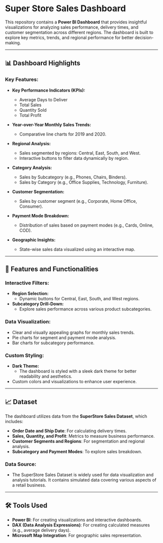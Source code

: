 # Super Store Sales Dashboard

This repository contains a **Power BI Dashboard** that provides insightful visualizations for analyzing sales performance, delivery times, and customer segmentation across different regions. The dashboard is built to explore key metrics, trends, and regional performance for better decision-making.

---

## 📊 Dashboard Highlights

### Key Features:
- **Key Performance Indicators (KPIs):**
  - Average Days to Deliver
  - Total Sales
  - Quantity Sold
  - Total Profit

- **Year-over-Year Monthly Sales Trends:**
  - Comparative line charts for 2019 and 2020.

- **Regional Analysis:**
  - Sales segmented by regions: Central, East, South, and West.
  - Interactive buttons to filter data dynamically by region.

- **Category Analysis:**
  - Sales by Subcategory (e.g., Phones, Chairs, Binders).
  - Sales by Category (e.g., Office Supplies, Technology, Furniture).

- **Customer Segmentation:**
  - Sales by customer segment (e.g., Corporate, Home Office, Consumer).

- **Payment Mode Breakdown:**
  - Distribution of sales based on payment modes (e.g., Cards, Online, COD).

- **Geographic Insights:**
  - State-wise sales data visualized using an interactive map.

---

## 🚀 Features and Functionalities

### Interactive Filters:
- **Region Selection:** 
  - Dynamic buttons for Central, East, South, and West regions.
- **Subcategory Drill-Down:**
  - Explore sales performance across various product subcategories.

### Data Visualization:
- Clear and visually appealing graphs for monthly sales trends.
- Pie charts for segment and payment mode analysis.
- Bar charts for subcategory performance.

### Custom Styling:
- **Dark Theme:** 
  - The dashboard is styled with a sleek dark theme for better readability and aesthetics.
- Custom colors and visualizations to enhance user experience.

---

## 📈 Dataset

The dashboard utilizes data from the **SuperStore Sales Dataset**, which includes:
- **Order Date and Ship Date**: For calculating delivery times.
- **Sales, Quantity, and Profit**: Metrics to measure business performance.
- **Customer Segments and Regions**: For segmentation and regional analysis.
- **Subcategory and Payment Modes**: To explore sales breakdown.

### Data Source:
- The SuperStore Sales Dataset is widely used for data visualization and analysis tutorials. It contains simulated data covering various aspects of a retail business.

---

## 🛠️ Tools Used

- **Power BI**: For creating visualizations and interactive dashboards.
- **DAX (Data Analysis Expressions)**: For creating calculated measures (e.g., average delivery days).
- **Microsoft Map Integration**: For geographic sales representation.

